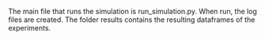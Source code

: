 The main file that runs the simulation is run_simulation.py. When run, the log files are created. The folder results contains the resulting dataframes of the experiments. 
